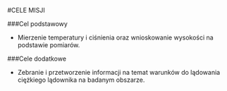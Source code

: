 #CELE MISJI

###Cel podstawowy
  - Mierzenie temperatury i ciśnienia oraz wnioskowanie wysokości na podstawie pomiarów.

###Cele dodatkowe
  - Zebranie i przetworzenie informacji na temat warunków do lądowania ciężkiego lądownika na badanym obszarze.
